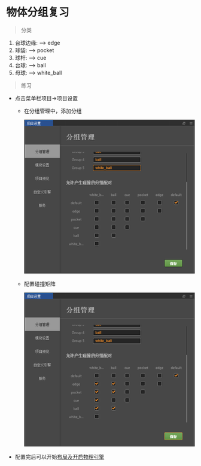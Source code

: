 # 物体分组复习

> 分类
1. 台球边缘: --> edge
2. 球袋: --> pocket
3. 球杆: --> cue
4. 台球: --> ball
5. 母球: --> white_ball

> 练习
* 点击菜单栏项目->项目设置
    * 在分组管理中，添加分组
    
        ![](./images/添加分组.jpg)
   
    * 配置碰撞矩阵
    
        ![](./images/配置碰撞矩阵.jpg)   
        
* 配置完后可以开始[布局及开启物理引擎](./01-布局及开启物理引擎.md)          

